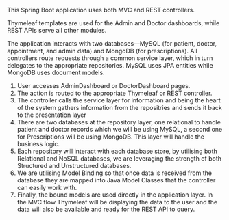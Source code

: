 This Spring Boot application uses both MVC and REST controllers. 

Thymeleaf templates are used for the Admin and Doctor dashboards, while REST APIs serve all other modules. 

The application interacts with two databases—MySQL (for patient, doctor, appointment, and admin data) and MongoDB (for prescriptions). All controllers route requests through a common service layer, which in turn delegates to the appropriate repositories. MySQL uses JPA entities while MongoDB uses document models.

1. User accesses AdminDashboard or DoctorDashboard pages.
2. The action is routed to the appropriate Thymeleaf or REST controller.
3. The controller calls the service layer for information and being the heart of the system gathers information from the repositries and sends it back to the presentation layer
4. There are two databases at the repository layer, one relational to handle patient and doctor records which we will be using MySQL, a second one for Prescriptions will be using MongoDB. This layer will handle the business logic.
5. Each repository will interact with each database store, by utilising both Relational and NoSQL databases, we are leveraging the strength of both Structured and Unstructured databases.
6. We are utilising Model Binding so that once data is received from the database they are mapped into Java Model Classes that the controller can easily work with.
7. Finally, the bound models are used directly in the application layer. In the MVC flow Thymeleaf will be displaying the data to the user and the data will also be available and ready for the REST API to query.